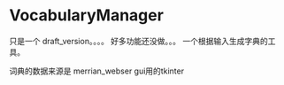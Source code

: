 # VocabularyManager
只是一个 draft_version。。。。
好多功能还没做。。。
一个根据输入生成字典的工具。

词典的数据来源是 merrian_webser
gui用的tkinter
